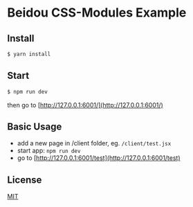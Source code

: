 # Beidou CSS-Modules Example

## Install

```bash
$ yarn install
```

## Start

```bash
$ npm run dev
```

then go to [http://127.0.0.1:6001/](http://127.0.0.1:6001/)

## Basic Usage

* add a new page in /client folder, eg. `/client/test.jsx`
* start app: `npm run dev`
* go to [http://127.0.0.1:6001/test](http://127.0.0.1:6001/test)

## License

[MIT](LICENSE)
